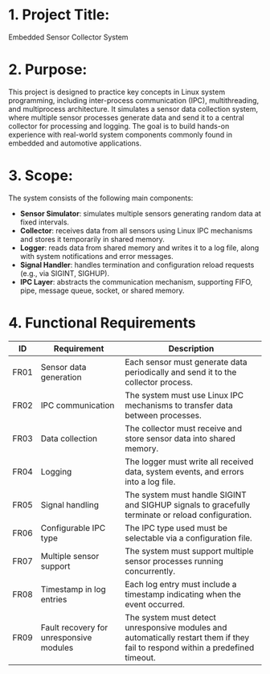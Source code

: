 # 1. Project Title:

Embedded Sensor Collector System

# 2. Purpose:

This project is designed to practice key concepts in Linux system programming, including inter-process communication (IPC), multithreading, and multiprocess architecture. It simulates a sensor data collection system, where multiple sensor processes generate data and send it to a central collector for processing and logging. The goal is to build hands-on experience with real-world system components commonly found in embedded and automotive applications.

# 3. Scope:

The system consists of the following main components:

- **Sensor Simulator**: simulates multiple sensors generating random data at fixed intervals.
- **Collector**: receives data from all sensors using Linux IPC mechanisms and stores it temporarily in shared memory.
- **Logger**: reads data from shared memory and writes it to a log file, along with system notifications and error messages.
- **Signal Handler**: handles termination and configuration reload requests (e.g., via SIGINT, SIGHUP).
- **IPC Layer**: abstracts the communication mechanism, supporting FIFO, pipe, message queue, socket, or shared memory.

# 4. Functional Requirements

| ID   | Requirement                                | Description |
|------|--------------------------------------------|-------------|
| FR01 | Sensor data generation                     | Each sensor must generate data periodically and send it to the collector process. |
| FR02 | IPC communication                          | The system must use Linux IPC mechanisms to transfer data between processes. |
| FR03 | Data collection                            | The collector must receive and store sensor data into shared memory. |
| FR04 | Logging                                    | The logger must write all received data, system events, and errors into a log file. |
| FR05 | Signal handling                            | The system must handle SIGINT and SIGHUP signals to gracefully terminate or reload configuration. |
| FR06 | Configurable IPC type                      | The IPC type used must be selectable via a configuration file. |
| FR07 | Multiple sensor support                    | The system must support multiple sensor processes running concurrently. |
| FR08 | Timestamp in log entries                   | Each log entry must include a timestamp indicating when the event occurred. |
| FR09 | Fault recovery for unresponsive modules    | The system must detect unresponsive modules and automatically restart them if they fail to respond within a predefined timeout. |
